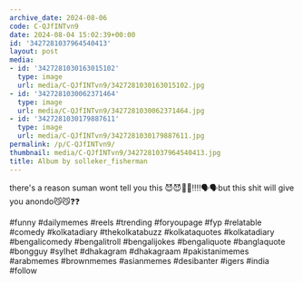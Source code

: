```yaml
---
archive_date: 2024-08-06
code: C-QJfINTvn9
date: 2024-08-04 15:02:39+00:00
id: '3427281037964540413'
layout: post
media:
- id: '3427281030163015102'
  type: image
  url: media/C-QJfINTvn9/3427281030163015102.jpg
- id: '3427281030062371464'
  type: image
  url: media/C-QJfINTvn9/3427281030062371464.jpg
- id: '3427281030179887611'
  type: image
  url: media/C-QJfINTvn9/3427281030179887611.jpg
permalink: /p/C-QJfINTvn9/
thumbnail: media/C-QJfINTvn9/3427281037964540413.jpg
title: Album by solleker_fisherman
---
```


there's a reason suman wont tell you this 😈😈💯💯‼️‼️🗣🗣but this shit will give you anondo😼😼❓️❓️  
  
#funny #dailymemes #reels #trending #foryoupage #fyp #relatable #comedy #kolkatadiary #thekolkatabuzz #kolkataquotes #kolkatadiary #bengalicomedy #bengalitroll #bengalijokes #bengaliquote #banglaquote #bongguy #sylhet #dhakagram #dhakagraam #pakistanimemes #arabmemes #brownmemes #asianmemes #desibanter #igers #india #follow